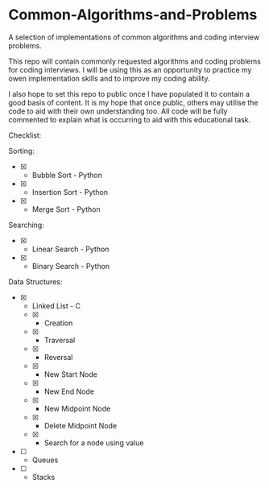 # Common-Algorithms-and-Problems
A selection of implementations of common algorithms and coding interview problems.

This repo will contain commonly requested algorithms and coding problems for coding interviews.
I will be using this as an opportunity to practice my owen implementation skills and to improve my coding ability.

I also hope to set this repo to public once I have populated it to contain a good basis of content.
It is my hope that once public, others may utilise the code to aid with their own understanding too.
All code will  be fully commented to explain what is occurring to aid with this educational task.

Checklist:

  Sorting:
   - [x] - Bubble Sort - Python
   - [x] - Insertion Sort - Python
   - [x] - Merge Sort - Python
    
  Searching:
   - [x] - Linear Search - Python
   - [x] - Binary Search - Python
    
  Data Structures:
   - [x] - Linked List - C
     - [x] - Creation
     - [x] - Traversal
     - [x] - Reversal
     - [x] - New Start Node
     - [x] - New End Node
     - [x] - New Midpoint Node
     - [x] - Delete Midpoint Node
     - [x] - Search for a node using value
   - [ ] - Queues
   - [ ] - Stacks
